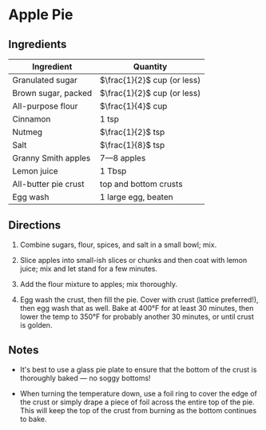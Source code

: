 # Apple Pie

## Ingredients

| Ingredient | Quantity |
| --- | --- |
| Granulated sugar | $\frac{1}{2}$ cup (or less) |
| Brown sugar, packed | $\frac{1}{2}$ cup (or less) |
| All-purpose flour | $\frac{1}{4}$ cup |
| Cinnamon | 1 tsp |
| Nutmeg | $\frac{1}{2}$ tsp |
| Salt | $\frac{1}{8}$ tsp |
| Granny Smith apples | 7—8 apples |
| Lemon juice | 1 Tbsp |
| All-butter pie crust | top and bottom crusts |
| Egg wash | 1 large egg, beaten |

## Directions

1. Combine sugars, flour, spices, and salt in a small bowl; mix. 

2. Slice apples into small-ish slices or chunks and then coat with lemon juice;
   mix and let stand for a few minutes.

3. Add the flour mixture to apples; mix thoroughly. 

4. Egg wash the crust, then fill the pie. Cover with crust (lattice
   preferred!), then egg wash that as well. Bake at 400°F for at least 30
   minutes, then lower the temp to 350°F for probably another 30 minutes, or
   until crust is golden. 

## Notes
-  It's best to use a glass pie plate to ensure that the bottom of the crust is
   thoroughly baked — no soggy bottoms!

-  When turning the temperature down, use a foil ring to cover the edge of the
   crust or simply drape a piece of foil across the entire top of the pie. This
   will keep the top of the crust from burning as the bottom continues to bake.

